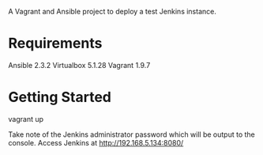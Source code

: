 
A Vagrant and Ansible project to deploy a test Jenkins instance.

Requirements
=============

Ansible 2.3.2
Virtualbox 5.1.28 
Vagrant 1.9.7

Getting Started
================

vagrant up

Take note of the Jenkins administrator password which will be output to the console. Access Jenkins at http://192.168.5.134:8080/
